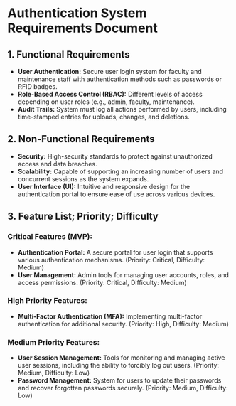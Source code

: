 
# Authentication System Requirements Document

## 1. Functional Requirements
- **User Authentication:** Secure user login system for faculty and maintenance staff with authentication methods such as passwords or RFID badges.
- **Role-Based Access Control (RBAC):** Different levels of access depending on user roles (e.g., admin, faculty, maintenance).
- **Audit Trails:** System must log all actions performed by users, including time-stamped entries for uploads, changes, and deletions.

## 2. Non-Functional Requirements
- **Security:** High-security standards to protect against unauthorized access and data breaches.
- **Scalability:** Capable of supporting an increasing number of users and concurrent sessions as the system expands.
- **User Interface (UI):** Intuitive and responsive design for the authentication portal to ensure ease of use across various devices.

## 3. Feature List; Priority; Difficulty
### Critical Features (MVP):
- **Authentication Portal:** A secure portal for user login that supports various authentication mechanisms. (Priority: Critical, Difficulty: Medium)
- **User Management:** Admin tools for managing user accounts, roles, and access permissions. (Priority: Critical, Difficulty: Medium)

### High Priority Features:
- **Multi-Factor Authentication (MFA):** Implementing multi-factor authentication for additional security. (Priority: High, Difficulty: Medium)

### Medium Priority Features:
- **User Session Management:** Tools for monitoring and managing active user sessions, including the ability to forcibly log out users. (Priority: Medium, Difficulty: Low)
- **Password Management:** System for users to update their passwords and recover forgotten passwords securely. (Priority: Medium, Difficulty: Low)
